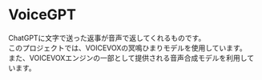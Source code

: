 # VoiceGPT
ChatGPTに文字で送った返事が音声で返してくれるものです。  
このプロジェクトでは、VOICEVOXの冥鳴ひまりモデルを使用しています。  
また、VOICEVOXエンジンの一部として提供される音声合成モデルを利用しています。
